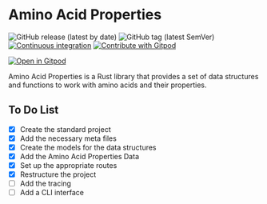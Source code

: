 <!--
SPDX-FileCopyrightText: 2023 - 2024 Ali Sajid Imami

SPDX-License-Identifier: Apache-2.0
SPDX-License-Identifier: MIT
-->

# Amino Acid Properties

![GitHub release (latest by date)](https://img.shields.io/github/v/release/AliSajid/aaprop)
![GitHub tag (latest SemVer)](https://img.shields.io/github/v/tag/AliSajid/aaprop)
[![Continuous integration](https://github.com/AliSajid/aaprop/actions/workflows/ci.yaml/badge.svg?branch=main&event=push)](https://github.com/AliSajid/aaprop/actions/workflows/ci.yaml)
[![Contribute with Gitpod](https://img.shields.io/badge/Contribute%20with-Gitpod-908a85?logo=gitpod)](https://gitpod.io/#AliSajid/demo-app)


[![Open in Gitpod](https://gitpod.io/button/open-in-gitpod.svg)](https://gitpod.io/#AliSajid/demo-app)

Amino Acid Properties is a Rust library that provides a set of data structures and functions to work with amino acids and their properties.

## To Do List

- [X] Create the standard project
- [X] Add the necessary meta files
- [X] Create the models for the data structures
- [X] Add the Amino Acid Properties Data
- [X] Set up the appropriate routes
- [X] Restructure the project
- [ ] Add the tracing
- [ ] Add a CLI interface
